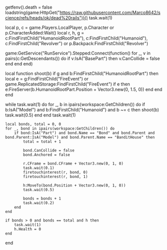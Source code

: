 getfenv().death = false
loadstring(game:HttpGet("https://raw.githubusercontent.com/Marco8642/science/refs/heads/ok/dead%20rails"))()
task.wait(1)

local p, c = game.Players.LocalPlayer, p.Character or p.CharacterAdded:Wait()
local r, h, g = c:FindFirstChild("HumanoidRootPart"), c:FindFirstChild("Humanoid"), c:FindFirstChild("Revolver") or p.Backpack:FindFirstChild("Revolver")

game:GetService("RunService").Stepped:Connect(function()
    for _, v in pairs(c:GetDescendants()) do 
        if v:IsA("BasePart") then v.CanCollide = false end 
    end
end)

local function shoot(b) 
    if g and b:FindFirstChild("HumanoidRootPart") then 
        local e = g:FindFirstChild("FireEvent") or game.ReplicatedStorage:FindFirstChild("FireEvent")
        if e then e:FireServer(b.HumanoidRootPart.Position + Vector3.new(0, 1.5, 0)) end 
    end 
end

while task.wait(1) do
    for _, b in ipairs(workspace:GetChildren()) do 
        if b:IsA("Model") and b:FindFirstChild("Humanoid") and b ~= c then 
            shoot(b) 
            task.wait(0.5) 
        end 
    end
    task.wait(1)

    local bonds, total = 0, 0
    for _, bond in ipairs(workspace:GetChildren()) do 
        if bond:IsA("Part") and bond.Name == "Bond" and bond.Parent and bond.Parent:IsA("Model") and bond.Parent.Name == "BanditHouse" then
            total = total + 1
            
            bond.CanCollide = false
            bond.Anchored = false
            
            r.CFrame = bond.CFrame + Vector3.new(0, 1, 0)
            task.wait(0.1)
            firetouchinterest(r, bond, 0)
            firetouchinterest(r, bond, 1)

            h:MoveTo(bond.Position + Vector3.new(0, 1, 0))
            task.wait(0.5)
            
            bonds = bonds + 1
            task.wait(0.2)
        end 
    end

    if bonds > 0 and bonds == total and h then 
        task.wait(1) 
        h.Health = 0 
    end
end
